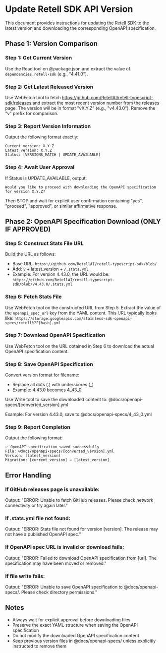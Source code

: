 # Update Retell SDK API Version

This document provides instructions for updating the Retell SDK to the latest version and downloading the corresponding OpenAPI specification.

## Phase 1: Version Comparison

### Step 1: Get Current Version
Use the Read tool on @package.json and extract the value of `dependencies.retell-sdk` (e.g., "4.41.0").

### Step 2: Get Latest Released Version
Use WebFetch tool to fetch https://github.com/RetellAI/retell-typescript-sdk/releases and extract the most recent version number from the releases page. The version will be in format "vX.Y.Z" (e.g., "v4.43.0"). Remove the "v" prefix for comparison.

### Step 3: Report Version Information
Output the following format exactly:
```
Current version: X.Y.Z
Latest version: X.Y.Z
Status: [VERSIONS_MATCH | UPDATE_AVAILABLE]
```

### Step 4: Await User Approval
If Status is UPDATE_AVAILABLE, output:
```
Would you like to proceed with downloading the OpenAPI specification for version X.Y.Z?
```
Then STOP and wait for explicit user confirmation containing "yes", "proceed", "approved", or similar affirmative response.

## Phase 2: OpenAPI Specification Download (ONLY IF APPROVED)

### Step 5: Construct Stats File URL
Build the URL as follows:
- Base URL: `https://github.com/RetellAI/retell-typescript-sdk/blob/`
- Add: `v` + latest_version + `/.stats.yml`
- Example: For version 4.43.0, the URL would be: `https://github.com/RetellAI/retell-typescript-sdk/blob/v4.43.0/.stats.yml`

### Step 6: Fetch Stats File
Use WebFetch tool on the constructed URL from Step 5. Extract the value of the `openapi_spec_url` key from the YAML content. This URL typically looks like:
`https://storage.googleapis.com/stainless-sdk-openapi-specs/retell%2F[hash].yml`

### Step 7: Download OpenAPI Specification
Use WebFetch tool on the URL obtained in Step 6 to download the actual OpenAPI specification content.

### Step 8: Save OpenAPI Specification
Convert version format for filename:
- Replace all dots (.) with underscores (_)
- Example: 4.43.0 becomes 4_43_0

Use Write tool to save the downloaded content to:
@docs/openapi-specs/[converted_version].yml

Example: For version 4.43.0, save to @docs/openapi-specs/4_43_0.yml

### Step 9: Report Completion
Output the following format:
```
✅ OpenAPI specification saved successfully
File: @docs/openapi-specs/[converted_version].yml
Version: [latest_version]
Migration: [current_version] → [latest_version]
```

## Error Handling

### If GitHub releases page is unavailable:
Output: "ERROR: Unable to fetch GitHub releases. Please check network connectivity or try again later."

### If .stats.yml file not found:
Output: "ERROR: Stats file not found for version [version]. The release may not have a published OpenAPI spec."

### If OpenAPI spec URL is invalid or download fails:
Output: "ERROR: Failed to download OpenAPI specification from [url]. The specification may have been moved or removed."

### If file write fails:
Output: "ERROR: Unable to save OpenAPI specification to @docs/openapi-specs/. Please check directory permissions."

## Notes
- Always wait for explicit approval before downloading files
- Preserve the exact YAML structure when saving the OpenAPI specification
- Do not modify the downloaded OpenAPI specification content
- Keep previous version files in @docs/openapi-specs/ unless explicitly instructed to remove them